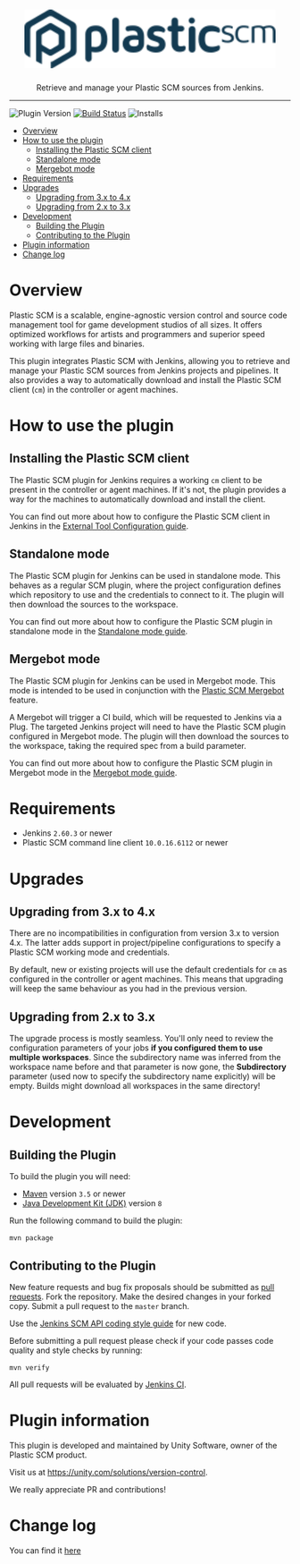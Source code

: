 <h1 align="center">
    <img src="doc/img/logo-plasticscm.svg" alt="Plastic SCM Logo" width="450" />
</h1>

<p align="center">
    Retrieve and manage your Plastic SCM sources from Jenkins.
</p>

---

![Plugin Version](https://img.shields.io/jenkins/plugin/v/plasticscm-plugin.svg?label=version)
[![Build Status](https://ci.jenkins.io/buildStatus/icon?job=Plugins/plasticscm-plugin/master)](https://ci.jenkins.io/job/Plugins/job/plasticscm-plugin/job/master/)
![Installs](https://img.shields.io/jenkins/plugin/i/plasticscm-plugin.svg?color=blue)

<!-- TOC -->
* [Overview](#overview)
* [How to use the plugin](#how-to-use-the-plugin)
  * [Installing the Plastic SCM client](#installing-the-plastic-scm-client)
  * [Standalone mode](#standalone-mode)
  * [Mergebot mode](#mergebot-mode)
* [Requirements](#requirements)
* [Upgrades](#upgrades)
  * [Upgrading from 3.x to 4.x](#upgrading-from-3x-to-4x)
  * [Upgrading from 2.x to 3.x](#upgrading-from-2x-to-3x)
* [Development](#development)
  * [Building the Plugin](#building-the-plugin)
  * [Contributing to the Plugin](#contributing-to-the-plugin)
* [Plugin information](#plugin-information)
* [Change log](#change-log)
<!-- TOC -->

# Overview

Plastic SCM is a scalable, engine-agnostic version control and source code management tool for game development studios
of all sizes. It offers optimized workflows for artists and programmers and superior speed working with large files and
binaries.

This plugin integrates Plastic SCM with Jenkins, allowing you to retrieve and manage your Plastic SCM sources from
Jenkins projects and pipelines. It also provides a way to automatically download and install the Plastic SCM client
(`cm`) in the controller or agent machines.

# How to use the plugin

## Installing the Plastic SCM client

The Plastic SCM plugin for Jenkins requires a working `cm` client to be present in the controller or agent machines.
If it's not, the plugin provides a way for the machines to automatically download and install the client.

You can find out more about how to configure the Plastic SCM client in Jenkins in the
[External Tool Configuration guide](doc/external-tool-configuration.md).

## Standalone mode

The Plastic SCM plugin for Jenkins can be used in standalone mode. This behaves as a regular SCM plugin, where the
project configuration defines which repository to use and the credentials to connect to it. The plugin will then
download the sources to the workspace.

You can find out more about how to configure the Plastic SCM plugin in standalone mode in the
[Standalone mode guide](doc/standalone-guide.md).

## Mergebot mode

The Plastic SCM plugin for Jenkins can be used in Mergebot mode. This mode is intended to be used in conjunction with
the [Plastic SCM Mergebot](https://blog.plasticscm.com/2018/09/mergebot-story-of-our-devops-initiative.html)
feature.

A Mergebot will trigger a CI build, which will be requested to Jenkins via a Plug. The targeted Jenkins project will
need to have the Plastic SCM plugin configured in Mergebot mode. The plugin will then download the sources to the
workspace, taking the required spec from a build parameter.

You can find out more about how to configure the Plastic SCM plugin in Mergebot mode in the
[Mergebot mode guide](doc/mergebot-guide.md).

# Requirements

* Jenkins `2.60.3` or newer
* Plastic SCM command line client `10.0.16.6112` or newer

# Upgrades

## Upgrading from 3.x to 4.x

There are no incompatibilities in configuration from version 3.x to version 4.x. The latter adds
support in project/pipeline configurations to specify a Plastic SCM working mode and credentials.

By default, new or existing projects will use the default credentials for `cm` as configured in the
controller or agent machines. This means that upgrading will keep the same behaviour as you had in
the previous version.

## Upgrading from 2.x to 3.x

The upgrade process is mostly seamless. You'll only need to review the configuration parameters of
your jobs **if you configured them to use multiple workspaces**. Since the subdirectory name was
inferred from the workspace name before and that parameter is now gone, the **Subdirectory**
parameter (used now to specify the subdirectory name explicitly) will be empty. Builds might
download all workspaces in the same directory!

# Development

## Building the Plugin

To build the plugin you will need:

* [Maven](https://maven.apache.org/) version `3.5` or newer
* [Java Development Kit (JDK)](https://jdk.java.net/) version `8`

Run the following command to build the plugin:

```shell
mvn package
```

## Contributing to the Plugin

New feature requests and bug fix proposals should be submitted as
[pull requests](https://help.github.com/en/articles/creating-a-pull-request).
Fork the repository. Make the desired changes in your forked copy. Submit a pull request to the
`master` branch.

Use the [Jenkins SCM API coding style guide](https://github.com/jenkinsci/scm-api-plugin/blob/master/CONTRIBUTING.md#code-style-guidelines)
for new code.

Before submitting a pull request please check if your code passes code quality and style checks by
running:

```shell
mvn verify
```

All pull requests will be evaluated by
[Jenkins CI](https://ci.jenkins.io/job/Plugins/job/plasticscm-plugin/).

# Plugin information

This plugin is developed and maintained by Unity Software, owner of the Plastic SCM product.

Visit us at <https://unity.com/solutions/version-control>.

We really appreciate PR and contributions!

# Change log

You can find it [here](CHANGELOG.md)
